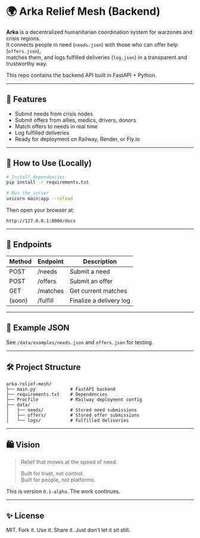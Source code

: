 # 🌍 Arka Relief Mesh (Backend)

**Arka** is a decentralized humanitarian coordination system for warzones and crisis regions.  
It connects people in need (`needs.json`) with those who can offer help (`offers.json`),  
matches them, and logs fulfilled deliveries (`log.json`) in a transparent and trustworthy way.

This repo contains the backend API built in FastAPI + Python.

---

## 🚀 Features

- Submit needs from crisis nodes
- Submit offers from allies, medics, drivers, donors
- Match offers to needs in real time
- Log fulfilled deliveries
- Ready for deployment on Railway, Render, or Fly.io

---

## 💠 How to Use (Locally)

```bash
# Install dependencies
pip install -r requirements.txt

# Run the server
uvicorn main:app --reload
```

Then open your browser at:
```
http://127.0.0.1:8000/docs
```

---

## 📡 Endpoints

| Method | Endpoint      | Description                  |
|--------|---------------|------------------------------|
| POST   | /needs        | Submit a need                |
| POST   | /offers       | Submit an offer              |
| GET    | /matches      | Get current matches          |
| (soon) | /fulfill      | Finalize a delivery log      |

---

## 🧲 Example JSON

See `/data/examples/needs.json` and `offers.json` for testing.

---

## 🛠️ Project Structure

```
arka-relief-mesh/
├── main.py             # FastAPI backend
├── requirements.txt    # Dependencies
├── Procfile            # Railway deployment config
├── data/
│   ├── needs/          # Stored need submissions
│   ├── offers/         # Stored offer submissions
│   └── logs/           # Fulfilled deliveries
```

---

## 🛍️ Vision

> Relief that moves at the speed of need.
>
> Built for trust, not control.  
> Built for people, not platforms.

This is version `0.1-alpha`. The work continues.

---

## ✨ License

MIT. Fork it. Use it. Share it. Just don’t let it sit still.
